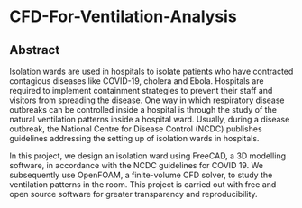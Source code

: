 # CFD-For-Ventilation-Analysis

## **Abstract**

Isolation wards are used in hospitals to isolate patients who have contracted contagious diseases like COVID-19, cholera and Ebola. Hospitals are required to implement containment strategies to prevent their staff and visitors from spreading the disease. One way in which respiratory disease outbreaks can be controlled inside a hospital is through the study of the natural ventilation patterns inside a hospital ward. Usually, during a disease outbreak, the National Centre for Disease Control (NCDC) publishes guidelines addressing the setting up of isolation wards in hospitals.

In this project, we design an isolation ward using FreeCAD, a 3D modelling software, in accordance with the NCDC guidelines for COVID 19. We subsequently use OpenFOAM, a finite-volume CFD solver, to study the ventilation patterns in the room. This project is carried out with free and open source software for greater transparency and reproducibility.

